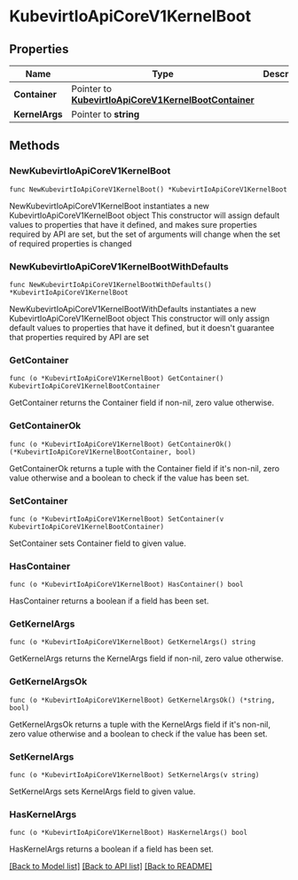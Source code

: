 # KubevirtIoApiCoreV1KernelBoot

## Properties

Name | Type | Description | Notes
------------ | ------------- | ------------- | -------------
**Container** | Pointer to [**KubevirtIoApiCoreV1KernelBootContainer**](KubevirtIoApiCoreV1KernelBootContainer.md) |  | [optional] 
**KernelArgs** | Pointer to **string** |  | [optional] 

## Methods

### NewKubevirtIoApiCoreV1KernelBoot

`func NewKubevirtIoApiCoreV1KernelBoot() *KubevirtIoApiCoreV1KernelBoot`

NewKubevirtIoApiCoreV1KernelBoot instantiates a new KubevirtIoApiCoreV1KernelBoot object
This constructor will assign default values to properties that have it defined,
and makes sure properties required by API are set, but the set of arguments
will change when the set of required properties is changed

### NewKubevirtIoApiCoreV1KernelBootWithDefaults

`func NewKubevirtIoApiCoreV1KernelBootWithDefaults() *KubevirtIoApiCoreV1KernelBoot`

NewKubevirtIoApiCoreV1KernelBootWithDefaults instantiates a new KubevirtIoApiCoreV1KernelBoot object
This constructor will only assign default values to properties that have it defined,
but it doesn't guarantee that properties required by API are set

### GetContainer

`func (o *KubevirtIoApiCoreV1KernelBoot) GetContainer() KubevirtIoApiCoreV1KernelBootContainer`

GetContainer returns the Container field if non-nil, zero value otherwise.

### GetContainerOk

`func (o *KubevirtIoApiCoreV1KernelBoot) GetContainerOk() (*KubevirtIoApiCoreV1KernelBootContainer, bool)`

GetContainerOk returns a tuple with the Container field if it's non-nil, zero value otherwise
and a boolean to check if the value has been set.

### SetContainer

`func (o *KubevirtIoApiCoreV1KernelBoot) SetContainer(v KubevirtIoApiCoreV1KernelBootContainer)`

SetContainer sets Container field to given value.

### HasContainer

`func (o *KubevirtIoApiCoreV1KernelBoot) HasContainer() bool`

HasContainer returns a boolean if a field has been set.

### GetKernelArgs

`func (o *KubevirtIoApiCoreV1KernelBoot) GetKernelArgs() string`

GetKernelArgs returns the KernelArgs field if non-nil, zero value otherwise.

### GetKernelArgsOk

`func (o *KubevirtIoApiCoreV1KernelBoot) GetKernelArgsOk() (*string, bool)`

GetKernelArgsOk returns a tuple with the KernelArgs field if it's non-nil, zero value otherwise
and a boolean to check if the value has been set.

### SetKernelArgs

`func (o *KubevirtIoApiCoreV1KernelBoot) SetKernelArgs(v string)`

SetKernelArgs sets KernelArgs field to given value.

### HasKernelArgs

`func (o *KubevirtIoApiCoreV1KernelBoot) HasKernelArgs() bool`

HasKernelArgs returns a boolean if a field has been set.


[[Back to Model list]](../README.md#documentation-for-models) [[Back to API list]](../README.md#documentation-for-api-endpoints) [[Back to README]](../README.md)


